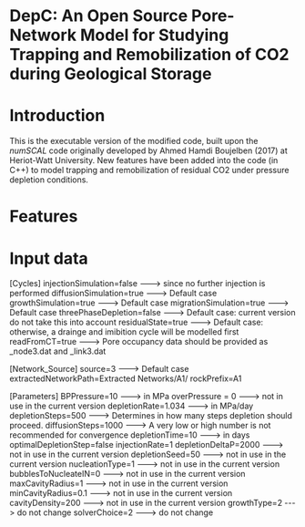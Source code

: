 # DepC: An Open Source Pore-Network Model for Studying Trapping and Remobilization of CO2 during Geological Storage

# Introduction
This is the executable version of the modified code, built upon the *numSCAL* code originally developed by Ahmed Hamdi Boujelben (2017) at Heriot-Watt University. New features have been added into the code (in C++) to model trapping and remobilization of residual CO2 under pressure depletion conditions.

# Features


# Input data
[Cycles]
injectionSimulation=false  ---> since no further injection is performed
diffusionSimulation=true   ---> Default case
growthSimulation=true      ---> Default case
migrationSimulation=true   ---> Default case
threePhaseDepletion=false  ---> Default case: current version do not take this into account
residualState=true         ---> Default case: otherwise, a drainge and imibition cycle will be modelled first
readFromCT=true            ---> Pore occupancy data should be provided as _node3.dat and _link3.dat

[Network_Source]
source=3                  ---> Default case
extractedNetworkPath=Extracted Networks/A1/ 
rockPrefix=A1

[Parameters]
BPPressure=10             ---> in MPa
overPressure = 0          ---> not in use in the current version
depletionRate=1.034       ---> in MPa/day
depletionSteps=500        ---> Determines in how many steps depletion should proceed. 
diffusionSteps=1000       ---> A very low or high number is not recommended for convergence 
depletionTime=10          ---> in days
optimalDepletionStep=false
injectionRate=1
depletionDeltaP=2000     ---> not in use in the current version
depletionSeed=50         ---> not in use in the current version
nucleationType=1         ---> not in use in the current version
bubblesToNucleateIN=0    ---> not in use in the current version
maxCavityRadius=1        ---> not in use in the current version
minCavityRadius=0.1      ---> not in use in the current version
cavityDensity=200        ---> not in use in the current version
growthType=2             ---> do not change
solverChoice=2           ---> do not change
